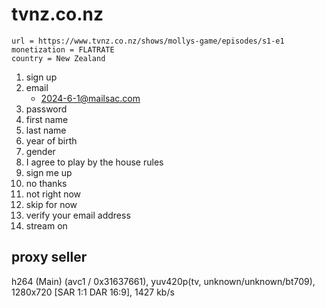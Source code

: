 # tvnz.co.nz

~~~
url = https://www.tvnz.co.nz/shows/mollys-game/episodes/s1-e1
monetization = FLATRATE
country = New Zealand
~~~

1. sign up
2. email
   - 2024-6-1@mailsac.com
3. password
4. first name
5. last name
6. year of birth
7. gender
8. I agree to play by the house rules
9. sign me up
10. no thanks
11. not right now
12. skip for now
13. verify your email address
14. stream on

## proxy seller

h264 (Main) (avc1 / 0x31637661), yuv420p(tv, unknown/unknown/bt709), 1280x720
[SAR 1:1 DAR 16:9], 1427 kb/s
